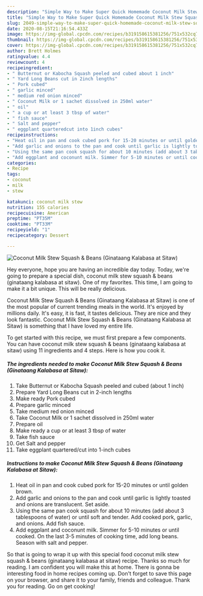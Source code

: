 ```yaml
---
description: "Simple Way to Make Super Quick Homemade Coconut Milk Stew Squash &amp;amp; Beans (Ginataang Kalabasa at Sitaw)"
title: "Simple Way to Make Super Quick Homemade Coconut Milk Stew Squash &amp;amp; Beans (Ginataang Kalabasa at Sitaw)"
slug: 2049-simple-way-to-make-super-quick-homemade-coconut-milk-stew-squash-and-amp-beans-ginataang-kalabasa-at-sitaw
date: 2020-08-15T21:16:54.433Z
image: https://img-global.cpcdn.com/recipes/b319158615381256/751x532cq70/coconut-milk-stew-squash-beans-ginataang-kalabasa-at-sitaw-recipe-main-photo.jpg
thumbnail: https://img-global.cpcdn.com/recipes/b319158615381256/751x532cq70/coconut-milk-stew-squash-beans-ginataang-kalabasa-at-sitaw-recipe-main-photo.jpg
cover: https://img-global.cpcdn.com/recipes/b319158615381256/751x532cq70/coconut-milk-stew-squash-beans-ginataang-kalabasa-at-sitaw-recipe-main-photo.jpg
author: Brett Holmes
ratingvalue: 4.4
reviewcount: 4
recipeingredient:
- " Butternut or Kabocha Squash peeled and cubed about 1 inch"
- " Yard Long Beans cut in 2inch lengths"
- " Pork cubed"
- " garlic minced"
- " medium red onion minced"
- " Coconut Milk or 1 sachet dissolved in 250ml water"
- " oil"
- " a cup or at least 3 tbsp of water"
- " fish sauce"
- " Salt and pepper"
- " eggplant quarteredcut into 1inch cubes"
recipeinstructions:
- "Heat oil in pan and cook cubed pork for 15-20 minutes or until golden brown."
- "Add garlic and onions to the pan and cook until garlic is lightly toasted and onions are translucent. Set aside."
- "Using the same pan cook squash for about 10 minutes (add about 3 tablespoons of water) or until soft and tender. Add cooked pork, garlic, and onions. Add fish sauce."
- "Add eggplant and coconunt milk. Simmer for 5-10 minutes or until cooked. On the last 3-5 minutes of cooking time, add long beans. Season with salt and pepper."
categories:
- Recipe
tags:
- coconut
- milk
- stew

katakunci: coconut milk stew 
nutrition: 155 calories
recipecuisine: American
preptime: "PT35M"
cooktime: "PT33M"
recipeyield: "1"
recipecategory: Dessert

---
```



![Coconut Milk Stew Squash &amp; Beans (Ginataang Kalabasa at Sitaw)](https://img-global.cpcdn.com/recipes/b319158615381256/751x532cq70/coconut-milk-stew-squash-beans-ginataang-kalabasa-at-sitaw-recipe-main-photo.jpg)

Hey everyone, hope you are having an incredible day today. Today, we're going to prepare a special dish, coconut milk stew squash &amp; beans (ginataang kalabasa at sitaw). One of my favorites. This time, I am going to make it a bit unique. This will be really delicious.

Coconut Milk Stew Squash &amp; Beans (Ginataang Kalabasa at Sitaw) is one of the most popular of current trending meals in the world. It's enjoyed by millions daily. It's easy, it is fast, it tastes delicious. They are nice and they look fantastic. Coconut Milk Stew Squash &amp; Beans (Ginataang Kalabasa at Sitaw) is something that I have loved my entire life.




To get started with this recipe, we must first prepare a few components. You can have coconut milk stew squash &amp; beans (ginataang kalabasa at sitaw) using 11 ingredients and 4 steps. Here is how you cook it.

<!--inarticleads1-->

##### The ingredients needed to make Coconut Milk Stew Squash &amp; Beans (Ginataang Kalabasa at Sitaw):

1. Take  Butternut or Kabocha Squash peeled and cubed (about 1 inch)
1. Prepare  Yard Long Beans cut in 2-inch lengths
1. Make ready  Pork cubed
1. Prepare  garlic minced
1. Take  medium red onion minced
1. Take  Coconut Milk or 1 sachet dissolved in 250ml water
1. Prepare  oil
1. Make ready  a cup or at least 3 tbsp of water
1. Take  fish sauce
1. Get  Salt and pepper
1. Take  eggplant quartered/cut into 1-inch cubes




<!--inarticleads2-->

##### Instructions to make Coconut Milk Stew Squash &amp; Beans (Ginataang Kalabasa at Sitaw):

1. Heat oil in pan and cook cubed pork for 15-20 minutes or until golden brown.
1. Add garlic and onions to the pan and cook until garlic is lightly toasted and onions are translucent. Set aside.
1. Using the same pan cook squash for about 10 minutes (add about 3 tablespoons of water) or until soft and tender. Add cooked pork, garlic, and onions. Add fish sauce.
1. Add eggplant and coconunt milk. Simmer for 5-10 minutes or until cooked. On the last 3-5 minutes of cooking time, add long beans. Season with salt and pepper.




So that is going to wrap it up with this special food coconut milk stew squash &amp; beans (ginataang kalabasa at sitaw) recipe. Thanks so much for reading. I am confident you will make this at home. There is gonna be interesting food in home recipes coming up. Don't forget to save this page on your browser, and share it to your family, friends and colleague. Thank you for reading. Go on get cooking!
